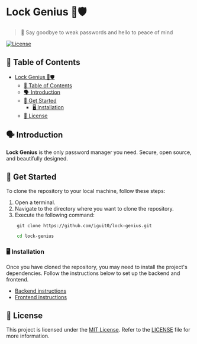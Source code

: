 # Lock Genius 🔐🛡️

>👋 Say goodbye to weak passwords and hello to peace of mind

<!--This monorepository contains both the backend and frontend components, providing a single, unified codebase for more efficient development and collaboration.-->

[![License](https://img.shields.io/badge/license-MIT-blue.svg)](https://opensource.org/licenses/MIT)

## 📌 Table of Contents

- [Lock Genius 🔐🛡️](#lock-genius-️)
  - [📌 Table of Contents](#-table-of-contents)
  - [🗣 Introduction](#-introduction)
  - [🚀 Get Started](#-get-started)
    - [🖥 Installation](#-installation)
  - [🚨 License](#-license)

## 🗣 Introduction

**Lock Genius** is the only password manager you need. Secure, open source, and beautifully designed.

## 🚀 Get Started

To clone the repository to your local machine, follow these steps:
1. Open a terminal.
2. Navigate to the directory where you want to clone the repository.
3. Execute the following command:

```shell
    git clone https://github.com/iguit0/lock-genius.git
```

```bash
    cd lock-genius
```

### 🖥 Installation

Once you have cloned the repository, you may need to install the project's dependencies. Follow the instructions below to set up the backend and frontend.

- [Backend instructions](./backend/README.md)
- [Frontend instructions](./frontend/README.md)

## 🚨 License

This project is licensed under the [MIT License](https://opensource.org/license/mit/). Refer to the [LICENSE](./LICENSE) file for more information.